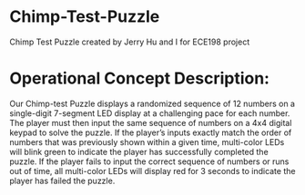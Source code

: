 # Chimp-Test-Puzzle
Chimp Test Puzzle created by Jerry Hu and I for ECE198 project

# Operational Concept Description:
Our Chimp-test Puzzle displays a randomized sequence of 12 numbers on a single-digit 7-segment LED display at a challenging pace for each number. The player must then input the same sequence of numbers on a 4x4 digital keypad to solve the puzzle. If the player’s inputs exactly match the order of numbers that was previously shown within a given time, multi-color LEDs will blink green to indicate the player has successfully completed the puzzle. If the player fails to input the correct sequence of numbers or runs out of time, all multi-color LEDs will display red for 3 seconds to indicate the player has failed the puzzle.
